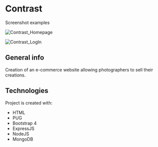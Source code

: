# Contrast

Screenshot examples 

![Contrast_Homepage](https://user-images.githubusercontent.com/48568104/96521279-308bba00-1271-11eb-98a2-7cf7e3edf53e.png)

![Contrast_LogIn](https://user-images.githubusercontent.com/48568104/96521721-30d88500-1272-11eb-99c2-b293d8aaedcd.png)

## General info
Creation of an e-commerce website allowing photographers to sell their creations.
	
## Technologies
Project is created with:
* HTML
* PUG
* Bootstrap 4
* ExpressJS
* NodeJS
* MongoDB
